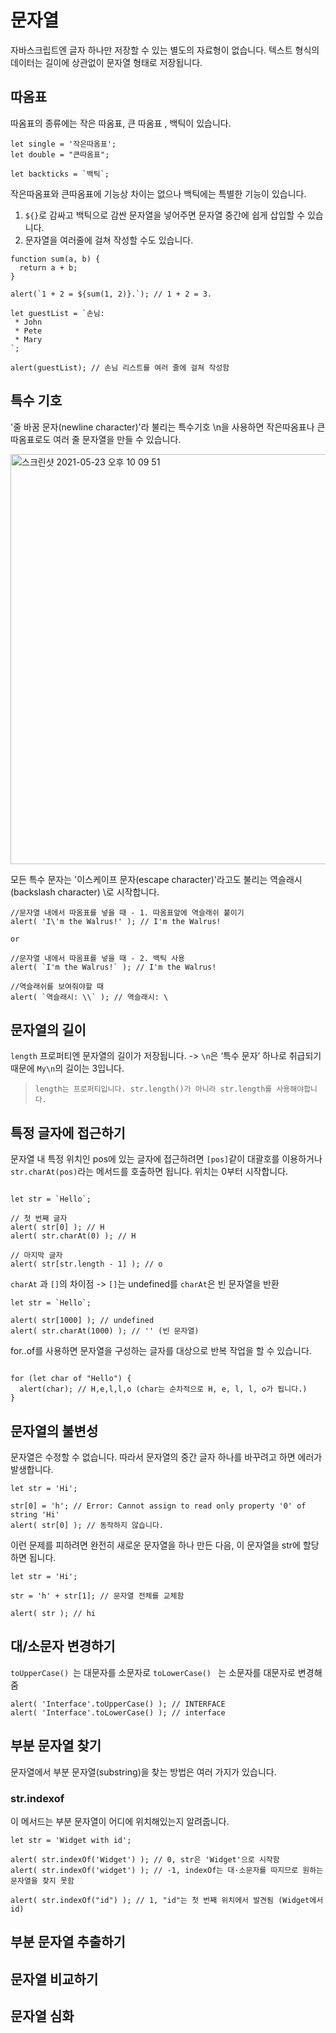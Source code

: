 # 문자열

자바스크립트엔 글자 하나만 저장할 수 있는 별도의 자료형이 없습니다. 
텍스트 형식의 데이터는 길이에 상관없이 문자열 형태로 저장됩니다.

## 따옴표

따옴표의 종류에는 작은 따옴표, 큰 따옴표 , 백틱이 있습니다.

```
let single = '작은따옴표';
let double = "큰따옴표";

let backticks = `백틱`;
```
작은따옴표와 큰따옴표에 기능상 차이는 없으나 백틱에는 특별한 기능이 있습니다.
1. ```${}```로 감싸고 백틱으로 감싼 문자열을 넣어주면 문자열 중간에 쉽게 삽입할 수 있습니다.
2. 문자열을 여러줄에 걸쳐 작성할 수도 있습니다. 

```
function sum(a, b) {
  return a + b;
}

alert(`1 + 2 = ${sum(1, 2)}.`); // 1 + 2 = 3.

let guestList = `손님:
 * John
 * Pete
 * Mary
`;

alert(guestList); // 손님 리스트를 여러 줄에 걸쳐 작성함
```

## 특수 기호

'줄 바꿈 문자(newline character)'라 불리는 특수기호 \n을 사용하면 작은따옴표나 큰따옴표로도 여러 줄 문자열을 만들 수 있습니다.

<img width="656" alt="스크린샷 2021-05-23 오후 10 09 51" src="https://user-images.githubusercontent.com/83328731/119261721-9bd8a880-bc13-11eb-81b0-bc780e1d000e.png">

모든 특수 문자는 '이스케이프 문자(escape character)'라고도 불리는 역슬래시 (backslash character) \로 시작합니다.

```
//문자열 내에서 따옴표를 넣을 때 - 1. 따옴표앞에 역슬래쉬 붙이기
alert( 'I\'m the Walrus!' ); // I'm the Walrus!

or

//문자열 내에서 따옴표를 넣을 때 - 2. 백틱 사용
alert( `I'm the Walrus!` ); // I'm the Walrus!

//역슬래쉬를 보여줘야할 때
alert( `역슬래시: \\` ); // 역슬래시: \
```

## 문자열의 길이

```length``` 프로퍼티엔 문자열의 길이가 저장됩니다.
-> ```\n```은 ‘특수 문자’ 하나로 취급되기 때문에 ```My\n```의 길이는 3입니다.

> ```length는 프로퍼티입니다. str.length()가 아니라 str.length를 사용해야합니다.```

## 특정 글자에 접근하기

문자열 내 특정 위치인 pos에 있는 글자에 접근하려면 ```[pos]```같이 대괄호를 이용하거나 ```str.charAt(pos)```라는 메서드를 호출하면 됩니다. 
위치는 0부터 시작합니다.

```

let str = `Hello`;

// 첫 번째 글자
alert( str[0] ); // H
alert( str.charAt(0) ); // H

// 마지막 글자
alert( str[str.length - 1] ); // o
```

```charAt``` 과 ```[]```의 차이점
-> ```[]```는 undefined를 ```charAt```은 빈 문자열을 반환

```
let str = `Hello`;

alert( str[1000] ); // undefined
alert( str.charAt(1000) ); // '' (빈 문자열)
```

for..of를 사용하면 문자열을 구성하는 글자를 대상으로 반복 작업을 할 수 있습니다.

```

for (let char of "Hello") {
  alert(char); // H,e,l,l,o (char는 순차적으로 H, e, l, l, o가 됩니다.)
}

```
## 문자열의 불변성

문자열은 수정할 수 없습니다. 따라서 문자열의 중간 글자 하나를 바꾸려고 하면 에러가 발생합니다.

```
let str = 'Hi';

str[0] = 'h'; // Error: Cannot assign to read only property '0' of string 'Hi'
alert( str[0] ); // 동작하지 않습니다.
```

이런 문제를 피하려면 완전히 새로운 문자열을 하나 만든 다음, 이 문자열을 str에 할당하면 됩니다.

```
let str = 'Hi';

str = 'h' + str[1]; // 문자열 전체를 교체함

alert( str ); // hi
```

## 대/소문자 변경하기

```toUpperCase() ```는 대문자를 소문자로 ```toLowerCase() ``` 는 소문자를 대문자로 변경해줌

```
alert( 'Interface'.toUpperCase() ); // INTERFACE
alert( 'Interface'.toLowerCase() ); // interface
```

## 부분 문자열 찾기

문자열에서 부분 문자열(substring)을 찾는 방법은 여러 가지가 있습니다.

### str.indexof

이 메서드는 부분 문자열이 어디에 위치해있는지 알려줍니다.

```
let str = 'Widget with id';

alert( str.indexOf('Widget') ); // 0, str은 'Widget'으로 시작함
alert( str.indexOf('widget') ); // -1, indexOf는 대·소문자를 따지므로 원하는 문자열을 찾지 못함

alert( str.indexOf("id") ); // 1, "id"는 첫 번째 위치에서 발견됨 (Widget에서 id)
```



## 부분 문자열 추출하기

## 문자열 비교하기

## 문자열 심화
